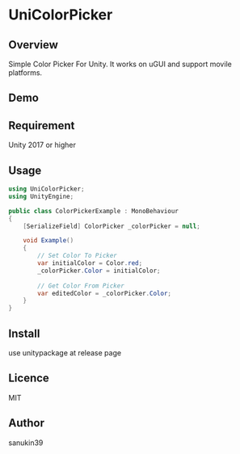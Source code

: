 # UniColorPicker

## Overview
Simple Color Picker For Unity. It works on uGUI and support movile platforms.

## Demo

## Requirement
Unity 2017 or higher

## Usage
```csharp
using UniColorPicker;
using UnityEngine;

public class ColorPickerExample : MonoBehaviour
{
    [SerializeField] ColorPicker _colorPicker = null;

    void Example()
    {
        // Set Color To Picker
        var initialColor = Color.red;
        _colorPicker.Color = initialColor;
        
        // Get Color From Picker
        var editedColor = _colorPicker.Color;
    }
}
```

## Install
use unitypackage at release page

## Licence
MIT

## Author
sanukin39
